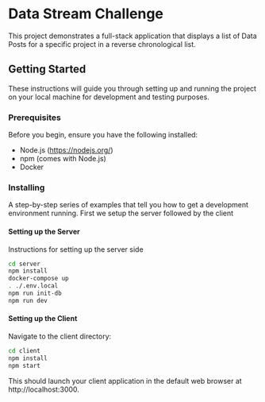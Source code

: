 # Data Stream Challenge

This project demonstrates a full-stack application that displays a list of Data Posts for a specific project in a reverse chronological list. 

## Getting Started

These instructions will guide you through setting up and running the project on your local machine for development and testing purposes.

### Prerequisites

Before you begin, ensure you have the following installed:
- Node.js (https://nodejs.org/)
- npm (comes with Node.js)
- Docker


### Installing

A step-by-step series of examples that tell you how to get a development environment running. First we setup the server followed by the client

####  Setting up the Server

Instructions for setting up the server side 

```bash
cd server
npm install
docker-compose up
. ./.env.local
npm run init-db
npm run dev
```

#### Setting up the Client

Navigate to the client directory:

```bash
cd client
npm install
npm start
```

This should launch your client application in the default web browser at http://localhost:3000.


